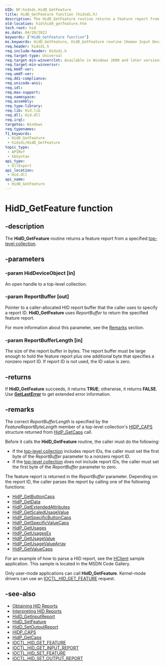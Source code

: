 ```yaml
---
UID: NF:hidsdi.HidD_GetFeature
title: HidD_GetFeature function (hidsdi.h)
description: The HidD_GetFeature routine returns a feature report from a specified top-level collection.
old-location: hid\hidd_getfeature.htm
tech.root: hid
ms.date: 04/28/2022
keywords: ["HidD_GetFeature function"]
ms.keywords: HidD_GetFeature, HidD_GetFeature routine [Human Input Devices], hid.hidd_getfeature, hidfunc_2992bcaf-4ca6-4b6f-9a85-d0add8c7fe99.xml, hidsdi/HidD_GetFeature
req.header: hidsdi.h
req.include-header: Hidsdi.h
req.target-type: Universal
req.target-min-winverclnt: Available in Windows 2000 and later versions of Windows.
req.target-min-winversvr: 
req.kmdf-ver: 
req.umdf-ver: 
req.ddi-compliance: 
req.unicode-ansi: 
req.idl: 
req.max-support: 
req.namespace: 
req.assembly: 
req.type-library: 
req.lib: Hid.lib
req.dll: Hid.dll
req.irql: 
targetos: Windows
req.typenames: 
f1_keywords:
 - HidD_GetFeature
 - hidsdi/HidD_GetFeature
topic_type:
 - APIRef
 - kbSyntax
api_type:
 - DllExport
api_location:
 - Hid.dll
api_name:
 - HidD_GetFeature
---
```


# HidD_GetFeature function

## -description

The **HidD_GetFeature** routine returns a feature report from a specified [top-level collection](/windows-hardware/drivers/hid/top-level-collections).

## -parameters

### -param HidDeviceObject [in]

An open handle to a top-level collection.

### -param ReportBuffer [out]

Pointer to a caller-allocated HID report buffer that the caller uses to specify a report ID. **HidD_GetFeature** uses *ReportBuffer* to return the specified feature report.

For more information about this parameter, see the [Remarks](#remarks) section.

### -param ReportBufferLength [in]

The size of the report buffer in bytes. The report buffer must be large enough to hold the feature report plus one additional byte that specifies a nonzero report ID. If report ID is not used, the ID value is zero.

## -returns

If **HidD_GetFeature** succeeds, it returns **TRUE**; otherwise, it returns **FALSE**. Use **[GetLastError](/windows/win32/api/errhandlingapi/nf-errhandlingapi-getlasterror)** to get extended error information.

## -remarks

The correct _ReportBufferLength_ is specified by the _FeatureReportByteLength_ member of a top-level collection's [HIDP_CAPS](../hidpi/ns-hidpi-_hidp_caps.md) structure returned from [HidP_GetCaps](../hidpi/nf-hidpi-hidp_getcaps.md) call.

Before it calls the **HidD_GetFeature** routine, the caller must do the following:

- If the [top-level collection](/windows-hardware/drivers/hid/top-level-collections) includes report IDs, the caller must set the first byte of the *ReportBuffer* parameter to a nonzero report ID.
- If the [top-level collection](/windows-hardware/drivers/hid/top-level-collections) does not include report IDs, the caller must set the first byte of the *ReportBuffer* parameter to zero.

The feature report is returned in the *ReportBuffer*  parameter. Depending on the report ID, the caller parses the report by calling one of the following functions:

- [HidP_GetButtonCaps](/windows-hardware/drivers/ddi/hidpi/nf-hidpi-hidp_getbuttoncaps)
- [HidP_GetData](/windows-hardware/drivers/ddi/hidpi/nf-hidpi-hidp_getdata)
- [HidP_GetExtendedAttributes](/windows-hardware/drivers/ddi/hidpi/nf-hidpi-hidp_getextendedattributes)
- [HidP_GetScaledUsageValue](/windows-hardware/drivers/ddi/hidpi/nf-hidpi-hidp_getscaledusagevalue)
- [HidP_GetSpecificButtonCaps](/windows-hardware/drivers/ddi/hidpi/nf-hidpi-hidp_getspecificbuttoncaps)
- [HidP_GetSpecificValueCaps](/windows-hardware/drivers/ddi/hidpi/nf-hidpi-hidp_getspecificvaluecaps)
- [HidP_GetUsages](/windows-hardware/drivers/ddi/hidpi/nf-hidpi-hidp_getusages)
- [HidP_GetUsagesEx](/windows-hardware/drivers/ddi/hidpi/nf-hidpi-hidp_getusagesex)
- [HidP_GetUsageValue](/windows-hardware/drivers/ddi/hidpi/nf-hidpi-hidp_getusagevalue)
- [HidP_GetUsageValueArray](/windows-hardware/drivers/ddi/hidpi/nf-hidpi-hidp_getusagevaluearray)
- [HidP_GetValueCaps](/windows-hardware/drivers/ddi/hidpi/nf-hidpi-hidp_getvaluecaps)

For an example of how to parse a HID report, see the [HClient](/samples/browse/?redirectedfrom=MSDN-samples) sample application. This sample is located in the MSDN Code Gallery.

Only user-mode applications can call **HidD_GetFeature**. Kernel-mode drivers can use an [IOCTL_HID_GET_FEATURE](/windows-hardware/drivers/ddi/hidclass/ni-hidclass-ioctl_hid_get_feature) request.

## -see-also

- [Obtaining HID Reports](/windows-hardware/drivers/hid/obtaining-hid-reports)
- [Interpreting HID Reports](/windows-hardware/drivers/hid/interpreting-hid-reports)
- [HidD_GetInputReport](/windows-hardware/drivers/ddi/hidsdi/nf-hidsdi-hidd_getinputreport)
- [HidD_SetFeature](/windows-hardware/drivers/ddi/hidsdi/nf-hidsdi-hidd_setfeature)
- [HidD_SetOutputReport](/windows-hardware/drivers/ddi/hidsdi/nf-hidsdi-hidd_setoutputreport)
- [HIDP_CAPS](../hidpi/ns-hidpi-_hidp_caps.md)
- [HidP_GetCaps](../hidpi/nf-hidpi-hidp_getcaps.md)
- [IOCTL_HID_GET_FEATURE](/windows-hardware/drivers/ddi/hidclass/ni-hidclass-ioctl_hid_get_feature)
- [IOCTL_HID_GET_INPUT_REPORT](/windows-hardware/drivers/ddi/hidclass/ni-hidclass-ioctl_hid_get_input_report)
- [IOCTL_HID_SET_FEATURE](/windows-hardware/drivers/ddi/hidclass/ni-hidclass-ioctl_hid_set_feature)
- [IOCTL_HID_SET_OUTPUT_REPORT](/windows-hardware/drivers/ddi/hidclass/ni-hidclass-ioctl_hid_set_output_report)
